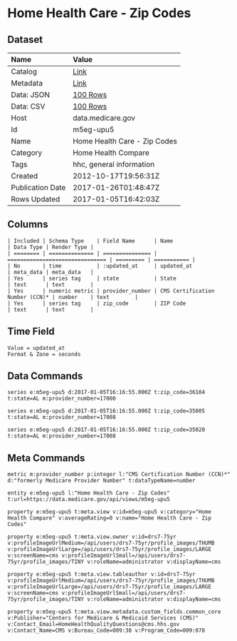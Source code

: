 # Home Health Care - Zip Codes

## Dataset

| Name | Value |
| :--- | :---- |
| Catalog | [Link](https://catalog.data.gov/dataset/home-health-care-zip-codes-0c0fb) |
| Metadata | [Link](https://data.medicare.gov/api/views/m5eg-upu5) |
| Data: JSON | [100 Rows](https://data.medicare.gov/api/views/m5eg-upu5/rows.json?max_rows=100) |
| Data: CSV | [100 Rows](https://data.medicare.gov/api/views/m5eg-upu5/rows.csv?max_rows=100) |
| Host | data.medicare.gov |
| Id | m5eg-upu5 |
| Name | Home Health Care - Zip Codes |
| Category | Home Health Compare |
| Tags | hhc, general information |
| Created | 2012-10-17T19:56:31Z |
| Publication Date | 2017-01-26T01:48:47Z |
| Rows Updated | 2017-01-05T16:42:03Z |

## Columns

```ls
| Included | Schema Type    | Field Name      | Name                            | Data Type | Render Type |
| ======== | ============== | =============== | =============================== | ========= | =========== |
| No       | time           | :updated_at     | updated_at                      | meta_data | meta_data   |
| Yes      | series tag     | state           | State                           | text      | text        |
| Yes      | numeric metric | provider_number | CMS Certification Number (CCN)* | number    | text        |
| Yes      | series tag     | zip_code        | ZIP Code                        | text      | text        |
```

## Time Field

```ls
Value = updated_at
Format & Zone = seconds
```

## Data Commands

```ls
series e:m5eg-upu5 d:2017-01-05T16:16:55.000Z t:zip_code=36104 t:state=AL m:provider_number=17000

series e:m5eg-upu5 d:2017-01-05T16:16:55.000Z t:zip_code=35005 t:state=AL m:provider_number=17008

series e:m5eg-upu5 d:2017-01-05T16:16:55.000Z t:zip_code=35020 t:state=AL m:provider_number=17008
```

## Meta Commands

```ls
metric m:provider_number p:integer l:"CMS Certification Number (CCN)*" d:"formerly Medicare Provider Number" t:dataTypeName=number

entity e:m5eg-upu5 l:"Home Health Care - Zip Codes" t:url=https://data.medicare.gov/api/views/m5eg-upu5

property e:m5eg-upu5 t:meta.view v:id=m5eg-upu5 v:category="Home Health Compare" v:averageRating=0 v:name="Home Health Care - Zip Codes"

property e:m5eg-upu5 t:meta.view.owner v:id=drs7-75yr v:profileImageUrlMedium=/api/users/drs7-75yr/profile_images/THUMB v:profileImageUrlLarge=/api/users/drs7-75yr/profile_images/LARGE v:screenName=cms v:profileImageUrlSmall=/api/users/drs7-75yr/profile_images/TINY v:roleName=administrator v:displayName=cms

property e:m5eg-upu5 t:meta.view.tableauthor v:id=drs7-75yr v:profileImageUrlMedium=/api/users/drs7-75yr/profile_images/THUMB v:profileImageUrlLarge=/api/users/drs7-75yr/profile_images/LARGE v:screenName=cms v:profileImageUrlSmall=/api/users/drs7-75yr/profile_images/TINY v:roleName=administrator v:displayName=cms

property e:m5eg-upu5 t:meta.view.metadata.custom_fields.common_core v:Publisher="Centers for Medicare & Medicaid Services (CMS)" v:Contact_Email=HomeHealthQualityQuestions@cms.hhs.gov v:Contact_Name=CMS v:Bureau_Code=009:38 v:Program_Code=009:078
```